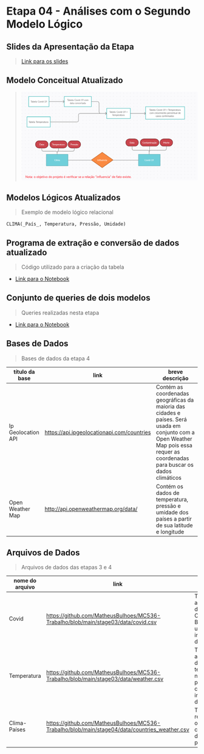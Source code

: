 # Etapa 04 - Análises com o Segundo Modelo Lógico

## Slides da Apresentação da Etapa

> [Link para os slides](https://github.com/MatheusBulhoes/MC536-Trabalho/blob/main/stage04/slides/pp%20etapas%203%20e%204.pdf)

## Modelo Conceitual Atualizado

> ![Modelo Conceitual](https://github.com/MatheusBulhoes/MC536-Trabalho/blob/main/stage03/Modelo%20Conceitual.png)

## Modelos Lógicos Atualizados

> Exemplo de modelo lógico relacional
~~~
CLIMA(_País_, Temperatura, Pressão, Umidade)
~~~

## Programa de extração e conversão de dados atualizado

> Código utilizado para a criação da tabela
* [Link para o Notebook](https://github.com/MatheusBulhoes/MC536-Trabalho/blob/main/stage04/notebooks/convert.ipynb)

## Conjunto de queries de dois modelos

> Queries realizadas nesta etapa
* [Link para o Notebook](https://github.com/MatheusBulhoes/MC536-Trabalho/blob/main/stage04/src/queries.md)

## Bases de Dados
> Bases de dados da etapa 4

título da base | link | breve descrição
----- | ----- | -----
Ip Geolocation API | https://api.ipgeolocationapi.com/countries | Contém as coordenadas geográficas da maioria das cidades e países. Será usada em conjunto com a Open Weather Map pois essa requer as coordenadas para buscar os dados climáticos
Open Weather Map | http://api.openweathermap.org/data/ |  Contém os dados de temperatura, pressão e umidade dos países a partir de sua latitude e longitude


## Arquivos de Dados
> Arquivos de dados das etapas 3 e 4

nome do arquivo | link | breve descrição
----- | ----- | -----
Covid | https://github.com/MatheusBulhoes/MC536-Trabalho/blob/main/stage03/data/covid.csv | Tabela que apresenta os dados de Covid no Brasil para um certo intervalo de datas
Temperatura | https://github.com/MatheusBulhoes/MC536-Trabalho/blob/main/stage03/data/weather.csv | Tabela que apresenta os dados da temperatura no Brasil para um certo intervalo de datas
Clima-Países | https://github.com/MatheusBulhoes/MC536-Trabalho/blob/main/stage04/data/countries_weather.csv | Tabela relacionando os dados climáticos de todos os países
